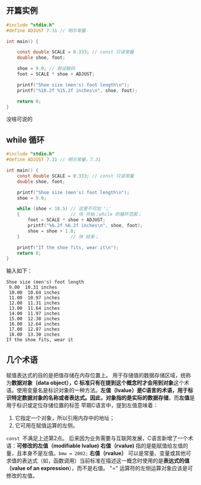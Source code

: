 ## 开篇实例
```c
#include "stdio.h"
#define ADJUST 7.31 // 明示常量

int main() {

    const double SCALE = 0.333; // const 只读常量
    double shoe, foot;

    shoe = 9.0; // 假设鞋码
    foot = SCALE * shoe + ADJUST;

    printf("Shoe size (men's) foot length\n");
    printf("%10.2f %15.2f inches\n", shoe, foot);

    return 0;
}
```
 没啥可说的
## while 循环
```c
#include "stdio.h"
#define ADJUST 7.31 // 明示常量，7.31

int main() {
    const double SCALE = 0.333; // const 只读常量
    double shoe, foot;

    printf("Shoe size (men's) foot length\n");
    shoe = 9.0;

    while (shoe < 18.5) // 这里不可加 ';' 
    {                   // 块 开始；while 的循环范围；
        foot = SCALE * shoe + ADJUST;
        printf("%6.2f %6.2f inches\n", shoe, foot);
        shoe = shoe + 1.0;
    }                   // 块 结束；

    printf("If the shoe fits, wear it\n");
    return 0;
}
```
 输入如下：
```
Shoe size (men's) foot length
 9.00  10.31 inches
 10.00  10.64 inches
 11.00  10.97 inches
 12.00  11.31 inches
 13.00  11.64 inches
 14.00  11.97 inches
 15.00  12.30 inches
 16.00  12.64 inches
 17.00  12.97 inches
 18.00  13.30 inches
If the shoe fits, wear it
```
  
## 几个术语
赋值表达式的目的是把值存储在内存位置上。
用于存储值的数据存储区域，统称为**数据对象（data object），C **标准只有在提到这个概念时才会用到**对象**这个术语。使用变量名是标识对象的一种方法。**左值（lvalue）**是C语言的术语，用于标识特定数据对象的名称或者表达式。因此，**对象**指的是**实际的数据存储**，而**左值**是用于标识或定位存储位置的标签
早期C语言中，提到左值意味着：

1. 它指定一个对象，所以引用内存中的地址；
2. 它可用在赋值运算的左侧。

`const `不满足上述第2点。
后来因为业务需要与互联网发展，C语言新增了一个术语：**可修改的左值（modifiable lvalue)**
**右值（rvalue)** 指的是能赋值给左值的量，且本身不是左值。`bmw = 2002;`
**右值（rvalue）** 可以是常量、变量或其他可求值的表达式（如，函数调用）当前标准在描述这一概念时使用的是**表达式的值（value of an expression**），而不是右值。
"=" 运算符的左侧运算对象应该是可修改的左值。



